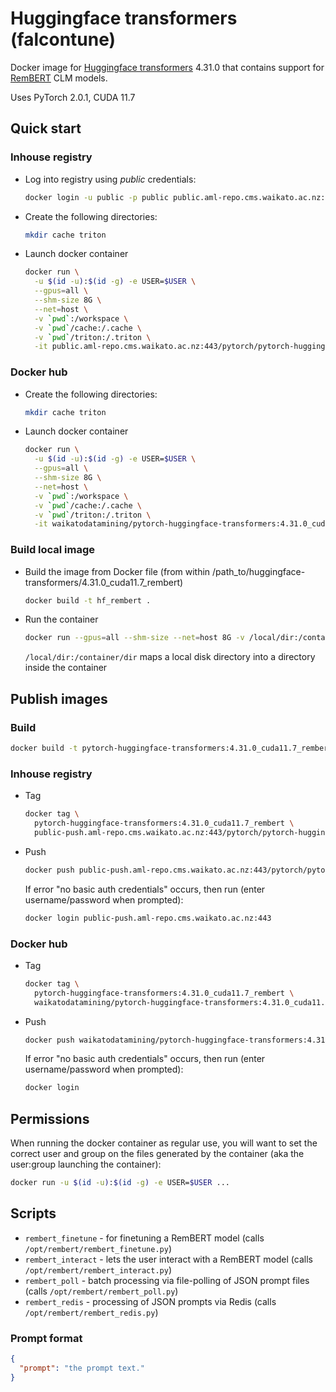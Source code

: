 # Huggingface transformers (falcontune)

Docker image for [Huggingface transformers](https://github.com/huggingface/transformers) 4.31.0
that contains support for [RemBERT](https://huggingface.co/docs/transformers/v4.31.0/en/model_doc/rembert) 
CLM models.

Uses PyTorch 2.0.1, CUDA 11.7

## Quick start

### Inhouse registry

* Log into registry using *public* credentials:

  ```bash
  docker login -u public -p public public.aml-repo.cms.waikato.ac.nz:443 
  ```

* Create the following directories:

  ```bash
  mkdir cache triton
  ```

* Launch docker container

  ```bash
  docker run \
    -u $(id -u):$(id -g) -e USER=$USER \
    --gpus=all \
    --shm-size 8G \
    --net=host \
    -v `pwd`:/workspace \
    -v `pwd`/cache:/.cache \
    -v `pwd`/triton:/.triton \
    -it public.aml-repo.cms.waikato.ac.nz:443/pytorch/pytorch-huggingface-transformers:4.31.0_cuda11.7_rembert
  ```

### Docker hub
  
* Create the following directories:

  ```bash
  mkdir cache triton
  ```

* Launch docker container

  ```bash
  docker run \
    -u $(id -u):$(id -g) -e USER=$USER \
    --gpus=all \
    --shm-size 8G \
    --net=host \
    -v `pwd`:/workspace \
    -v `pwd`/cache:/.cache \
    -v `pwd`/triton:/.triton \
    -it waikatodatamining/pytorch-huggingface-transformers:4.31.0_cuda11.7_rembert
  ```

### Build local image

* Build the image from Docker file (from within /path_to/huggingface-transformers/4.31.0_cuda11.7_rembert)

  ```bash
  docker build -t hf_rembert .
  ```
  
* Run the container

  ```bash
  docker run --gpus=all --shm-size --net=host 8G -v /local/dir:/container/dir -it hf_rembert
  ```
  `/local/dir:/container/dir` maps a local disk directory into a directory inside the container


## Publish images

### Build

```bash
docker build -t pytorch-huggingface-transformers:4.31.0_cuda11.7_rembert .
```

### Inhouse registry  
  
* Tag

  ```bash
  docker tag \
    pytorch-huggingface-transformers:4.31.0_cuda11.7_rembert \
    public-push.aml-repo.cms.waikato.ac.nz:443/pytorch/pytorch-huggingface-transformers:4.31.0_cuda11.7_rembert
  ```
  
* Push

  ```bash
  docker push public-push.aml-repo.cms.waikato.ac.nz:443/pytorch/pytorch-huggingface-transformers:4.31.0_cuda11.7_rembert
  ```
  If error "no basic auth credentials" occurs, then run (enter username/password when prompted):
  
  ```bash
  docker login public-push.aml-repo.cms.waikato.ac.nz:443
  ```

### Docker hub  
  
* Tag

  ```bash
  docker tag \
    pytorch-huggingface-transformers:4.31.0_cuda11.7_rembert \
    waikatodatamining/pytorch-huggingface-transformers:4.31.0_cuda11.7_rembert
  ```
  
* Push

  ```bash
  docker push waikatodatamining/pytorch-huggingface-transformers:4.31.0_cuda11.7_rembert
  ```
  If error "no basic auth credentials" occurs, then run (enter username/password when prompted):
  
  ```bash
  docker login
  ```


## Permissions

When running the docker container as regular use, you will want to set the correct
user and group on the files generated by the container (aka the user:group launching
the container):

```bash
docker run -u $(id -u):$(id -g) -e USER=$USER ...
```

## Scripts

* `rembert_finetune` - for finetuning a RemBERT model (calls `/opt/rembert/rembert_finetune.py`)
* `rembert_interact` - lets the user interact with a RemBERT model (calls `/opt/rembert/rembert_interact.py`)
* `rembert_poll` - batch processing via file-polling of JSON prompt files (calls `/opt/rembert/rembert_poll.py`)
* `rembert_redis` - processing of JSON prompts via Redis (calls `/opt/rembert/rembert_redis.py`)


### Prompt format

```json
{
  "prompt": "the prompt text."
}
```
